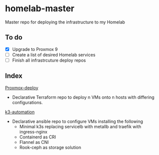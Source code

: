 # homelab-master
Master repo for deploying the infrastructure to my Homelab

## To do
- [x] Upgrade to Proxmox 9
- [ ] Create a list of desired Homelab services
- [ ] Finish all infrastrcuture deploy repos

## Index

[Proxmox-deploy](https://github.com/pukar10/proxmox-deploy)
* Declarative Terraform repo to deploy n VMs onto n hosts with differing configurations.

[k3-automation](https://github.com/pukar10/k3-automation)
* Declarative ansible repo to configure VMs installing the following
  *  Minimal k3s replacing servicelb with metallb and traefik with ingress-nginx
  *  Containerd as CRI
  *  Flannel as CNI
  *  Rook-ceph as storage solution

